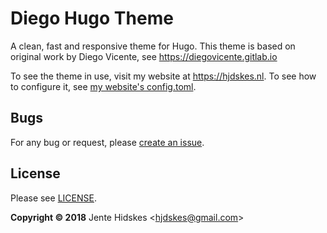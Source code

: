 # Diego Hugo Theme

A clean, fast and responsive theme for Hugo. This theme is based on
original work by Diego Vicente, see https://diegovicente.gitlab.io

To see the theme in use, visit my website at https://hjdskes.nl. To
see how to configure it, see [my website's
config.toml](https://github.com/Hjdskes/hjdskes.github.io/blob/hugo/config.toml).

## Bugs

For any bug or request, please [create an
issue](https://github.com/Hjdskes/diego-hugo-theme/issues/new).

License
-------

Please see [LICENSE](https://github.com/Hjdskes/diego-hugo-theme/blob/master/LICENSE).

**Copyright © 2018** Jente Hidskes &lt;hjdskes@gmail.com&gt;

